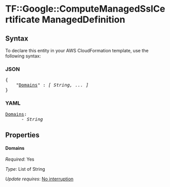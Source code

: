 # TF::Google::ComputeManagedSslCertificate ManagedDefinition

## Syntax

To declare this entity in your AWS CloudFormation template, use the following syntax:

### JSON

<pre>
{
    "<a href="#domains" title="Domains">Domains</a>" : <i>[ String, ... ]</i>
}
</pre>

### YAML

<pre>
<a href="#domains" title="Domains">Domains</a>: <i>
      - String</i>
</pre>

## Properties

#### Domains

_Required_: Yes

_Type_: List of String

_Update requires_: [No interruption](https://docs.aws.amazon.com/AWSCloudFormation/latest/UserGuide/using-cfn-updating-stacks-update-behaviors.html#update-no-interrupt)

